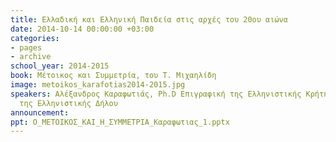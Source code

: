 ```yaml
---
title: Ελλαδική και Ελληνική Παιδεία στις αρχές του 20ου αιώνα
date: 2014-10-14 00:00:00 +03:00
categories:
- pages
- archive
school_year: 2014-2015
book: Μέτοικος και Συμμετρία, του Τ. Μιχαηλίδη
image: metoikos_karafotias2014-2015.jpg
speakers: Αλέξανδρος Καραφωτιάς, Ph.D Επιγραφική της Ελληνιστικής Κρήτης, Μ.Α. Αρχιτεκτονική
  της Ελληνιστικής Δήλου 
announcement: 
ppt: Ο_ΜΕΤΟΙΚΟΣ_ΚΑΙ_Η_ΣΥΜΜΕΤΡΙΑ_Kαραφωτιας_1.pptx
---
```


